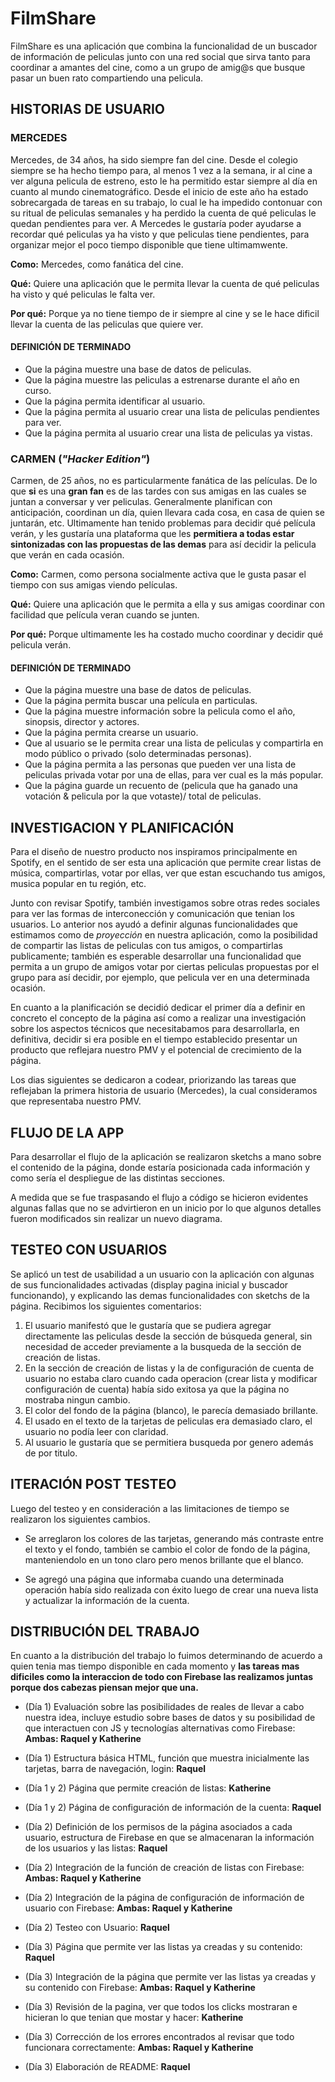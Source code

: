 # FilmShare
FilmShare es una aplicación que combina la funcionalidad de un buscador de información de peliculas junto con una red social que sirva tanto para coordinar a amantes del cine, como a un grupo de amig@s que busque pasar un buen rato compartiendo una pelicula.

## HISTORIAS DE USUARIO

### MERCEDES

Mercedes, de 34 años, ha sido siempre fan del cine. Desde el colegio siempre se ha hecho tiempo para, al menos 1 vez a la semana, ir al cine a ver alguna pelicula de estreno, esto le ha permitido estar siempre al día en cuanto al mundo cinematográfico. Desde el inicio de este año ha estado sobrecargada de tareas en su trabajo, lo cual le ha impedido contonuar con su ritual de peliculas semanales y ha perdido la cuenta de qué peliculas le quedan pendientes para ver. A Mercedes le gustaría poder ayudarse a recordar qué peliculas ya ha visto y que peliculas tiene pendientes, para organizar mejor el poco tiempo disponible que tiene ultimamwente.

**Como:** Mercedes, como fanática del cine.

**Qué:** Quiere una aplicación que le permita llevar la cuenta de qué peliculas ha visto y qué peliculas le falta ver.

**Por qué:** Porque ya no tiene tiempo de ir siempre al cine y se le hace dificil llevar la cuenta de las peliculas que quiere ver.

#### DEFINICIÓN DE TERMINADO

- Que la página muestre una base de datos de peliculas.
- Que la página muestre las peliculas a estrenarse durante el año en curso.
- Que la página permita identificar al usuario.
- Que la página permita al usuario crear una lista de peliculas pendientes para ver.
- Que la página permita al usuario crear una lista de peliculas ya vistas.

### CARMEN (*"Hacker Edition"*)
Carmen, de 25 años, no es particularmente fanática de las películas. De lo que **si** es una **gran fan** es de las tardes con sus amigas en las cuales se juntan a conversar y ver peliculas. Generalmente planifican con anticipación, coordinan un día, quien llevara cada cosa, en casa de quien se juntarán, etc.
Ultimamente han tenido problemas para decidir qué película verán, y les gustaría una plataforma que les **permitiera a todas estar sintonizadas con las propuestas de las demas** para así decidir la pelicula que verán en cada ocasión.

**Como:** Carmen, como persona socialmente activa que le gusta pasar el tiempo con sus amigas viendo películas.

**Qué:** Quiere una aplicación que le permita a ella y sus amigas coordinar con facilidad que película veran cuando se junten.

**Por qué:** Porque ultimamente les ha costado mucho coordinar y decidir qué pelicula verán.

#### DEFINICIÓN DE TERMINADO

- Que la página muestre una base de datos de peliculas.
- Que la página permita buscar una película en particulas.
- Que la página muestre información sobre la pelicula como el año, sinopsis, director y actores.
- Que la página permita crearse un usuario.
- Que al usuario se le permita crear una lista de peliculas y compartirla en modo público o privado (solo determinadas personas).
- Que la página permita a las personas que pueden ver una lista de peliculas privada votar por una de ellas, para ver cual es la más popular.
- Que la página guarde un recuento de (pelicula que ha ganado una votación & pelicula por la que votaste)/ total de peliculas.

## INVESTIGACION Y PLANIFICACIÓN

Para el diseño de nuestro producto nos inspiramos principalmente en Spotify, en el sentido de ser esta una aplicación que permite crear listas de música, compartirlas, votar por ellas, ver que estan escuchando tus amigos, musica popular en tu región, etc. 

Junto con revisar Spotify, también investigamos sobre otras redes sociales para ver las formas de interconección y comunicación que tenian los usuarios. Lo anterior nos ayudó a definir algunas funcionalidades que estimamos como de *proyección* en nuestra aplicación, como la posibilidad de compartir las listas de peliculas con tus amigos, o compartirlas publicamente; también es esperable desarrollar una funcionalidad que permita a un grupo de amigos votar por ciertas peliculas propuestas por el grupo para así decidir, por ejemplo, que pelicula ver en una determinada ocasión.

En cuanto a la planificación se decidió dedicar el primer día a definir en concreto el concepto de la página así como a realizar una investigación sobre los aspectos técnicos que necesitabamos para desarrollarla, en definitiva, decidir si era posible en el tiempo establecido presentar un producto que reflejara nuestro PMV y el potencial de crecimiento de la página. 

Los dias siguientes se dedicaron a codear, priorizando las tareas que reflejaban la primera historia de usuario (Mercedes), la cual consideramos que representaba nuestro PMV.



## FLUJO DE LA APP

Para desarrollar el flujo de la aplicación se realizaron sketchs a mano sobre el contenido de la página, donde estaría posicionada cada información y como sería el despliegue de las distintas secciones.

A medida que se fue traspasando el flujo a código se hicieron evidentes algunas fallas que no se advirtieron en un inicio por lo que algunos detalles fueron modificados sin realizar un nuevo diagrama.

## TESTEO CON USUARIOS

Se aplicó un test de usabilidad a un usuario con la aplicación con algunas de sus funcionalidades activadas (display pagina inicial y buscador funcionando), y explicando las demas funcionalidades con sketchs de la página. Recibimos los siguientes comentarios:

1. El usuario manifestó que le gustaría que se pudiera agregar directamente las peliculas desde la sección de búsqueda general, sin necesidad de acceder previamente a la busqueda de la sección de creación de listas.
2. En la sección de creación de listas y la de configuración de cuenta de usuario no estaba claro cuando cada operacion (crear lista y modificar configuración de cuenta) había sido exitosa ya que la página no mostraba ningun cambio.
3. El color del fondo de la página (blanco), le parecía demasiado brillante.
4. El usado en el texto de la tarjetas de peliculas era demasiado claro, el usuario no podía leer con claridad.
5. Al usuario le gustaría que se permitiera busqueda por genero además de por titulo.

## ITERACIÓN POST TESTEO

Luego del testeo y en consideración a las limitaciones de tiempo se realizaron los siguientes cambios.

- Se arreglaron los colores de las tarjetas, generando más contraste entre el texto y el fondo, también se cambio el color de fondo de la página, manteniendolo en un tono claro pero menos brillante que el blanco.

- Se agregó una página que informaba cuando una determinada operación había sido realizada con éxito luego de crear una nueva lista y actualizar la información de la cuenta.

## DISTRIBUCIÓN DEL TRABAJO

En cuanto a la distribución del trabajo lo fuimos determinando de acuerdo a quien tenia mas tiempo disponible en cada momento y **las tareas mas dificiles como la interaccion de todo con Firebase las realizamos juntas porque dos cabezas piensan mejor que una.**

- (Día 1) Evaluación sobre las posibilidades de reales de llevar a cabo nuestra idea, incluye estudio sobre bases de datos y su posibilidad de que interactuen con JS y tecnologías alternativas como Firebase: **Ambas: Raquel y Katherine**

- (Día 1) Estructura básica HTML, función que muestra inicialmente las tarjetas, barra de navegación, login: **Raquel**

- (Día 1 y 2) Página que permite creación de listas: **Katherine**

- (Día 1 y 2) Página de configuración de información de la cuenta: **Raquel**

- (Día 2) Definición de los permisos de la página asociados a cada usuario, estructura de Firebase en que se almacenaran la información de los usuarios y las listas: **Raquel**

- (Día 2) Integración de la función de creación de listas con Firebase: **Ambas: Raquel y Katherine**

- (Día 2) Integración de la página de configuración de información de usuario con Firebase: **Ambas: Raquel y Katherine**

- (Día 2) Testeo con Usuario: **Raquel**

- (Día 3) Página que permite ver las listas ya creadas y su contenido: **Raquel**

- (Día 3) Integración de la página que permite ver las listas ya creadas y su contenido con Firebase: **Ambas: Raquel y Katherine**

- (Día 3) Revisión de la pagina, ver que todos los clicks mostraran e hicieran lo que tenian que mostar y hacer: **Katherine**

- (Día 3) Corrección de los errores encontrados al revisar que todo funcionara correctamente: **Ambas: Raquel y Katherine**

- (Día 3) Elaboración de README: **Raquel**